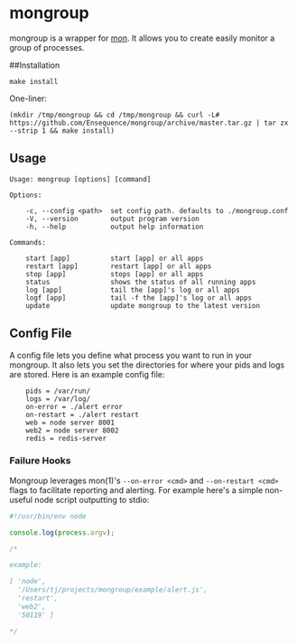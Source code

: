 # mongroup

mongroup is a wrapper for [mon](https://github.com/visionmedia/mon/).  It allows you to create easily monitor a group of processes.

##Installation

	make install

One-liner:

	(mkdir /tmp/mongroup && cd /tmp/mongroup && curl -L# https://github.com/Ensequence/mongroup/archive/master.tar.gz | tar zx --strip 1 && make install)

## Usage

	Usage: mongroup [options] [command]

	Options:

		-c, --config <path>  set config path. defaults to ./mongroup.conf
		-V, --version        output program version
		-h, --help           output help information

	Commands:

		start [app]          start [app] or all apps
		restart [app]        restart [app] or all apps
		stop [app]           stops [app] or all apps
		status               shows the status of all running apps
		log [app]            tail the [app]'s log or all apps
		logf [app]           tail -f the [app]'s log or all apps
		update               update mongroup to the latest version

## Config File

A config file lets you define what process you want to run in your mongroup.  It also lets you set the directories for where your pids and logs are stored.  Here is an example config file:

		pids = /var/run/
		logs = /var/log/
		on-error = ./alert error
		on-restart = ./alert restart
		web = node server 8001
		web2 = node server 8002
		redis = redis-server

### Failure Hooks

  Mongroup leverages mon(1)'s `--on-error <cmd>` and `--on-restart <cmd>` flags
  to facilitate reporting and alerting. For example here's a simple non-useful
  node script outputting to stdio:

```js
#!/usr/bin/env node

console.log(process.argv);

/*

example:

[ 'node',
  '/Users/tj/projects/mongroup/example/alert.js',
  'restart',
  'web2',
  '58119' ]

*/
```
